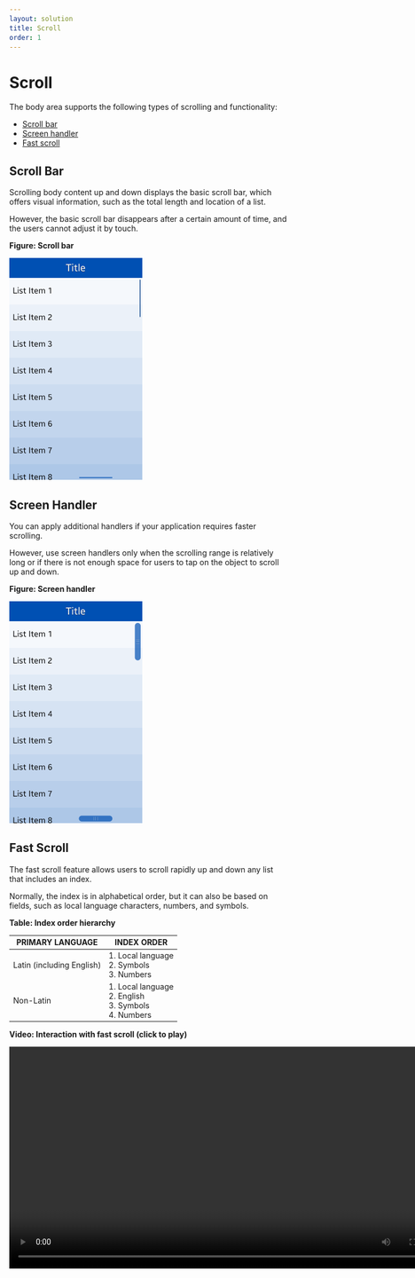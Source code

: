 ```yaml
---
layout: solution
title: Scroll
order: 1
---
```


# Scroll

The body area supports the following types of scrolling and functionality:

-   [Scroll bar](#scroll_bar)
-   [Screen handler](#screen_handler)
-   [Fast scroll](#fast_scroll)

<a name="scroll_bar"></a>
## Scroll Bar

Scrolling body content up and down displays the basic scroll bar, which offers visual information, such as the total length and location of a list.

However, the basic scroll bar disappears after a certain amount of time, and the users cannot adjust it by touch.

**Figure: Scroll bar**

<img alt="" height="400" src="media/tizen-lite-ux-design-guide_designlibrary_v1.1_140922_core_11.png" width="240" />

<a name="screen_handler"></a>
## Screen Handler
You can apply additional handlers if your application requires faster scrolling.

However, use screen handlers only when the scrolling range is relatively long or if there is not enough space for users to tap on the object to scroll up and down.

**Figure: Screen handler**

<img alt="" height="400" src="media/tizen-lite-ux-design-guide_designlibrary_v1.1_140922_core_12.png" width="240" />

<a name="fast_scroll"></a>
## Fast Scroll

The fast scroll feature allows users to scroll rapidly up and down any list that includes an index.

Normally, the index is in alphabetical order, but it can also be based on fields, such as local language characters, numbers, and symbols.

**Table: Index order hierarchy**

| PRIMARY LANGUAGE                 | INDEX ORDER                      |
|----------------------------------|----------------------------------|
| Latin (including English) | 1.  Local language <br>  2.  Symbols<br>  3.  Numbers    |
| Non-Latin                 | 1.  Local language <br> 2.  English<br> 3. Symbols <br> 4.  Numbers |

**Video: Interaction with fast scroll (click to play)**

<video controls height="400">
  <source src="media/designlibrary_01.mp4" type=video/mp4>
</video>
